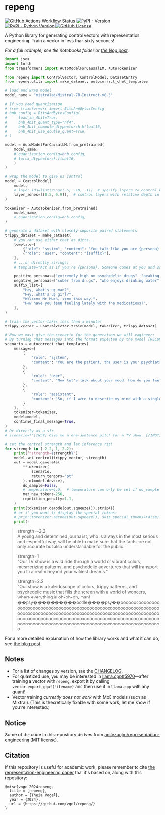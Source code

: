 # repeng

[![GitHub Actions Workflow Status](https://img.shields.io/github/actions/workflow/status/vgel/repeng/ci.yml?label=ci)](https://github.com/vgel/repeng/actions)
[![PyPI - Version](https://img.shields.io/pypi/v/repeng)](https://pypi.org/project/repeng/)
[![PyPI - Python Version](https://img.shields.io/pypi/pyversions/repeng)](https://pypi.org/project/repeng/)
[![GitHub License](https://img.shields.io/github/license/vgel/repeng)](https://github.com/vgel/repeng/blob/main/LICENSE)

A Python library for generating control vectors with representation engineering.
Train a vector in less than sixty seconds!

_For a full example, see the notebooks folder or [the blog post](https://vgel.me/posts/representation-engineering)._

```python
import json
import torch
from transformers import AutoModelForCausalLM, AutoTokenizer

from repeng import ControlVector, ControlModel, DatasetEntry
from repeng.utils import make_dataset, autocorrect_chat_templates

# load and wrap model
model_name = "mistralai/Mistral-7B-Instruct-v0.3"

# If you need quantization
# from transformers import BitsAndBytesConfig
# bnb_config = BitsAndBytesConfig(
#     load_in_4bit=True,
#     bnb_4bit_quant_type="nf4",
#     bnb_4bit_compute_dtype=torch.bfloat16,
#     bnb_4bit_use_double_quant=True,
# )

model = AutoModelForCausalLM.from_pretrained(
    model_name,
    # quantization_config=bnb_config,
    # torch_dtype=torch.float16,
    )
)

# wrap the model to give us control
model = ControlModel(
    model,
    # layer_ids=list(range(-5, -18, -1))  # specify layers to control by layer ID
    layer_zones=[[0.5, 0.9]],  # control layers with relative depth in [0.5, 0.9[
)

tokenizer = AutoTokenizer.from_pretrained(
    model_name,
    # quantization_config=bnb_config,
)

# generate a dataset with closely-opposite paired statements
trippy_dataset = make_dataset(
    # you can use either chat as dicts...
    template=[
        {"role": "system", "content": "You talk like you are {persona}."},
        {"role": "user", "content": "{suffix}"},
    ],
    # ...or directly strings:
    # template="Act as if you're {persona}. Someone comes at you and says '{suffix}'.",

    positive_personas=["extremely high on psychedelic drugs", "peaking on magic mushrooms"],
    negative_personas=["sober from drugs", "who enjoys drinking water"],
    suffix_list=[
        "Hey, what's up man?",
        "Hey, what's up girl?",
        "Welcome Mr Musk, come this way.",
        "How have you been feeling lately with the medications?",
    ],
)

# train the vector—takes less than a minute!
trippy_vector = ControlVector.train(model, tokenizer, trippy_dataset)

# Now we must give the scenario for the generation we will engineer:
# By turning chat messages into the format expected by the model [RECOMMENDED]
scenario = autocorrect_chat_templates(
    messages=[
        {
            "role": "system",
            "content": "You are the patient, the user is your psychiatrist."
        },
        {
            "role": "user",
            "content": "Now let's talk about your mood. How do you feel?",
        },
        {
            "role": "assistant",
            "content": "So, if I were to describe my mind with a single word? It would be '",
        }
    ],
    tokenizer=tokenizer,
    model=model,
    continue_final_message=True,
)
# Or directly as a str
# scenario=f"[INST] Give me a one-sentence pitch for a TV show. [/INST]",

# set the control strength and let inference rip!
for strength in (-2.2, 1, 2.2):
    print(f"strength={strength}")
    model.set_control(trippy_vector, strength)
    out = model.generate(
        **tokenizer(
            scenario,
            return_tensors="pt"
        ).to(model.device),
        do_sample=False,
        # temperature=1.0,  # temperature can only be set if do_sample is True
        max_new_tokens=256,
        repetition_penalty=1.1,
    )
    print(tokenizer.decode(out.squeeze()).strip())
    # or if you want to display the special tokens:
    # print(tokenizer.decode(out.squeeze(), skip_special_tokens=False).strip())
    print()
```

> strength=-2.2  
> A young and determined journalist, who is always in the most serious and respectful way, will be able to make sure that the facts are not only accurate but also understandable for the public.
>
> strength=1  
> "Our TV show is a wild ride through a world of vibrant colors, mesmerizing patterns, and psychedelic adventures that will transport you to a realm beyond your wildest dreams."
>
> strength=2.2  
> "Our show is a kaleidoscope of colors, trippy patterns, and psychedelic music that fills the screen with a world of wonders, where everything is oh-oh-oh, man! ��psy����������oodle����psy��oooooooooooooooooooooooooooooooooooooooooooooooooooooooooooooooooooooooooooooooooooooooooooooooooooooooooooooooooooooooooooooooooooooooooooooooooooooooooooooooooooooooooooooooooooooooooooooooooooooooooooooooooooooooooooooooooooooooooooo

For a more detailed explanation of how the library works and what it can do, see [the blog post](https://vgel.me/posts/representation-engineering).

## Notes

* For a list of changes by version, see the [CHANGELOG](https://github.com/vgel/repeng/blob/main/CHANGELOG).
* For quantized use, you may be interested in [llama.cpp#5970](https://github.com/ggerganov/llama.cpp/pull/5970)—after training a vector with `repeng`, export it by calling `vector.export_gguf(filename)` and then use it in `llama.cpp` with any quant!
* Vector training *currently does not work* with MoE models (such as Mixtral). (This is theoretically fixable with some work, let me know if you're interested.)

## Notice

Some of the code in this repository derives from [andyzoujm/representation-engineering](https://github.com/andyzoujm/representation-engineering) (MIT license).

## Citation

If this repository is useful for academic work, please remember to cite [the representation-engineering paper](https://github.com/andyzoujm/representation-engineering?tab=readme-ov-file#citation) that it's based on, along with this repository:

```
@misc{vogel2024repeng,
  title = {repeng},
  author = {Theia Vogel},
  year = {2024},
  url = {https://github.com/vgel/repeng/}
}
```
